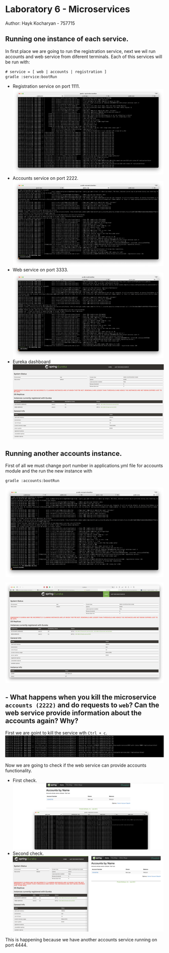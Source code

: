 # Laboratory 6 - Microservices
Author: Hayk Kocharyan - 757715

## Running one instance of each service.
In first place we are going to run the registration service, next we wil run accounts and web service from diferent terminals. Each of this services will be run with:
``` 
# service = [ web | accounts | registration ]
gradle :service:bootRun 
```

* Registration service on port 1111.
![port 1111](screenshots/gradle_registration.png)
* Accounts service on port 2222.
![port 2222](screenshots/gradle_accounts.png)
* Web service on port 3333.
![port 3333](screenshots/gradle_web.png)
* Eureka dashboard
![eureka dashboard](screenshots/eureka.png)


## Running another accounts instance.
First of all we must change port number in applications.yml file for accounts module and the run the new instance with 
```
gradle :accounts:bootRun
```
![port 4444](screenshots/gradle_accounts2.png)

![eureka 2 accoutns](screenshots/eureka_2.png)


## -   What happens when you kill the microservice  `accounts (2222)`  and do requests to  `web`?  Can the web service provide information about the accounts again? Why?

First we are goint to kill the service wth `Ctrl + c`.
![eureka accounts 2222 down](screenshots/status_down.png)

Now we are going to check if the web service can provide accounts functionality.

* First check.
![eureka accounts 2222 down](screenshots/web_ok_after_down.png)
* Second check.
![eureka accounts 2222 down](screenshots/web_ok_after_down_2.png)

This is happening because we have another accounts service running on port 4444.




